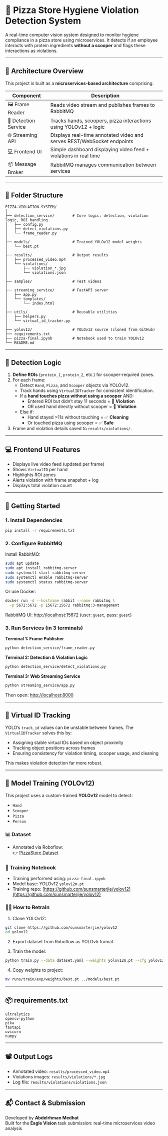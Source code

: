 
# 🍕 Pizza Store Hygiene Violation Detection System

A real-time computer vision system designed to monitor hygiene compliance in a pizza store using microservices. It detects if an employee interacts with protein ingredients **without a scooper** and flags these interactions as violations.

---

## 🔧 Architecture Overview

This project is built as a **microservices-based architecture** comprising:

| Component         | Description                                                                 |
|------------------|-----------------------------------------------------------------------------|
| 🖼️ Frame Reader   | Reads video stream and publishes frames to RabbitMQ                        |
| 🧠 Detection Service | Tracks hands, scoopers, pizza interactions using YOLOv12 + logic            |
| 🌐 Streaming API  | Displays real-time annotated video and serves REST/WebSocket endpoints     |
| 💻 Frontend UI    | Simple dashboard displaying video feed + violations in real time           |
| 📦 Message Broker | RabbitMQ manages communication between services                            |

---

## 📁 Folder Structure

```
PIZZA-VIOLATION-SYSTEM/
│
├── detection_service/        # Core logic: detection, violation logic, ROI handling
│   ├── config.py
│   ├── detect_violations.py
│   └── frame_reader.py
│
├── models/                   # Trained YOLOv12 model weights
│   └── best.pt
│
├── results/                  # Output results
│   ├── processed_video.mp4
│   └── violations/
│       ├── violation_*.jpg
│       └── violations.json
│
├── samples/                  # Test videos
│
├── streaming_service/        # FastAPI server
│   ├── app.py
│   └── templates/
│       └── index.html
│
├── utils/                    # Reusable utilities
│   ├── helpers.py
│   └── virtual_id_tracker.py
│
├── yolov12/                  # YOLOv12 source (cloned from GitHub)
├── requirements.txt
├── pizza-final.ipynb         # Notebook used to train YOLOv12
└── README.md
```

---

## 🎥 Detection Logic

1. **Define ROIs** (`protein_1`, `protein_2`, etc.) for scooper-required zones.
2. For each frame:
   - Detect `Hand`, `Pizza`, and `Scooper` objects via YOLOv12.
   - Track hands using `VirtualIDTracker` for consistent identification.
   - If a **hand touches pizza without using a scooper** AND:
     - Entered ROI but didn’t stay 11 seconds = 🚨 **Violation**
     - OR used hand directly without scooper = 🚨 **Violation**
   - Else if:
     - Hand stayed >11s without touching = ✅ **Cleaning**
     - Or touched pizza using scooper = ✅ **Safe**
3. Frame and violation details saved to `results/violations/`.

---

## 💻 Frontend UI Features

- Displays live video feed (updated per frame)
- Shows `VirtualID` per hand
- Highlights ROI zones
- Alerts violation with frame snapshot + log
- Displays total violation count

---

## 🚀 Getting Started

### 1. Install Dependencies
```bash
pip install -r requirements.txt
```

### 2. Configure RabbitMQ

Install RabbitMQ:
```bash
sudo apt update
sudo apt install rabbitmq-server
sudo systemctl start rabbitmq-server
sudo systemctl enable rabbitmq-server
sudo systemctl status rabbitmq-server
```

Or use Docker:
```bash
docker run -d --hostname rabbit --name rabbitmq \
  -p 5672:5672 -p 15672:15672 rabbitmq:3-management
```

RabbitMQ UI: [http://localhost:15672](http://localhost:15672) (user: `guest`, pass: `guest`)

### 3. Run Services (in 3 terminals)

**Terminal 1: Frame Publisher**
```bash
python detection_service/frame_reader.py
```

**Terminal 2: Detection & Violation Logic**
```bash
python detection_service/detect_violations.py
```

**Terminal 3: Web Streaming Service**
```bash
python streaming_service/app.py
```

Then open: [http://localhost:8000](http://localhost:8000)

---

## 🧠 Virtual ID Tracking

YOLO’s `track_id` values can be unstable between frames. The `VirtualIDTracker` solves this by:
- Assigning stable virtual IDs based on object proximity
- Tracking object positions across frames
- Ensuring consistency for violation timing, scooper usage, and cleaning

This makes violation detection far more robust.

---

## 🧪 Model Training (YOLOv12)

This project uses a custom-trained **YOLOv12** model to detect:

- `Hand`
- `Scooper`
- `Pizza`
- `Person` 

### 📊 Dataset

- Annotated via Roboflow:  
  👉 [PizzaStore Dataset](https://app.roboflow.com/abdelrhman-medhat/pizzastore-qftv2/5)

### 🧠 Training Notebook

- Training performed using: `pizza-final.ipynb`
- Model base: YOLOv12 `yolov12m.pt`
- Training repo: [https://github.com/sunsmarterjie/yolov12](https://github.com/sunsmarterjie/yolov12)

### 🏋️‍♂️ How to Retrain

1. Clone YOLOv12:
```bash
git clone https://github.com/sunsmarterjie/yolov12
cd yolov12
```

2. Export dataset from Roboflow as YOLOv5 format.

3. Train the model:
```bash
python train.py --data dataset.yaml --weights yolov12m.pt --cfg yolov12m.yaml --epochs 100 --img 640
```

4. Copy weights to project:
```bash
mv runs/train/exp/weights/best.pt ../models/best.pt
```

---

## 📦 requirements.txt

```
ultralytics
opencv-python
pika
fastapi
uvicorn
numpy
```

---

## 📽️ Output Logs

- Annotated video: `results/processed_video.mp4`
- Violations images: `results/violations/*.jpg`
- Log file: `results/violations/violations.json`

---

## 📬 Contact & Submission

Developed by **Abdelrhman Medhat**  
Built for the **Eagle Vision** task submission: real-time microservices video analysis
